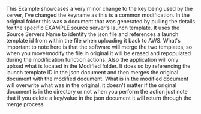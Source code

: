 This Example showcases a very minor change to the key being used by the server, I've changed the keyname as this is a common modification. In the original folder this was a document that was 
generated by pulling the details for the specific EXAMPLE source server's launch template. It uses the Source Servers Name to identify the json file and references a launch template id from
within the file when uploading it back to AWS. What's important to note here is that the software will merge the two templates, so when you move/modify the file in original it will be erased 
and repopulated during the modification function actions. Also the application will only upload what is located in the Modified folder. It does so by referencing the launch template ID in the
json document and then merges the original document with the modified document. What is in the modified document will overwrite what was in the original, it doesn't matter if the original
document is in the directory or not when you perform the action just note that if you delete a key/value in the json document it will return through the merge process. 
